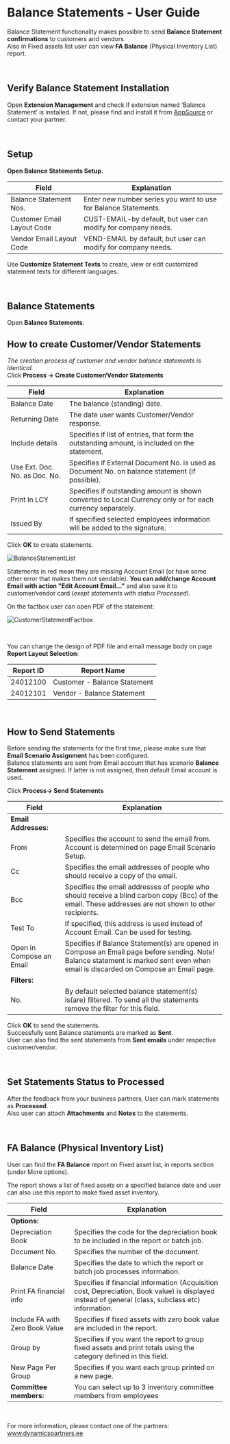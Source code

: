 ---
---
# Balance Statements - User Guide

Balance Statement functionality makes possible to send **Balance Statement confirmations** to customers and vendors.  
Also in Fixed assets list user can view **FA Balance** (Physical Inventory List) report.  

<br>

## Verify Balance Statement Installation
Open **Extension Management** and check if extension named ‘Balance Statement’ is installed. If not, please find and install it from <a href="https://appsource.microsoft.com/en-us/product/dynamics-365-business-central/PUBID.estonian_dynamics_partners%7CAID.balance-statements%7CPAPPID.2c6e9797-3574-4828-b075-ef340322f94c" target="_blank">AppSource</a> or contact your partner.

<br>


## Setup
**Open Balance Statements Setup.**

|**Field**|**Explanation**|
|-|-|
|Balance Statement Nos.|Enter new number series you want to use for Balance Statements.|
|Customer Email Layout Code|CUST-EMAIL-by default, but user can modify for company needs.|
|Vendor Email Layout Code|VEND-EMAIL by default, but user can modify for company needs.|
  
Use **Customize Statement Texts** to create, view or edit customized statement texts for different languages.  
  
<br>

## Balance Statements 
Open **Balance Statements**.

## How to create Customer/Vendor Statements

_The creation process of customer and vendor balance statements is identical._  
Click **Process -> Create Customer/Vendor Statements**

|**Field**|**Explanation**|
|-|-|
|Balance Date|The balance (standing) date.|
|Returning Date|The date user wants Customer/Vendor response.|
|Include details|Specifies if list of entries, that form the outstanding amount, is included on the statement.|
|Use Ext. Doc. No. as Doc. No.|Specifies if External Document No. is used as Document No. on balance statement (if possible).|
|Print In LCY|Specifies if outstanding amount is shown converted to Local Currency only or for each currency separately.|
|Issued By|If specified selected employees information will be added to the signature.|
 
Click **OK** to create statements.

![BalanceStatementList](BalanceStatementList.png)

Statements in red mean they are missing Account Email (or have some other error that makes them not sendable).
**You can add/change Account Email with action "Edit Account Email..."** and also save it to customer/vendor card (_exept statements with status Processed_).  

On the factbox user can open PDF of the statement:

![CustomerStatementFactbox](CustomerStatementFactbox.png)

<br>

You can change the design of PDF file and email message body on page **Report Layout Selection**:

|**Report ID**|**Report Name**|
|-|-|
|24012100|Customer - Balance Statement|
|24012101|Vendor - Balance Statement|

<br>

## How to Send Statements
Before sending the statements for the first time, please make sure that **Email Scenario Assignment** has been configured.  
Balance statements are sent from Email account that has scenario **Balance Statement** assigned. If latter is not assigned, then default Email account is used.  

Click **Process-> Send Statements**

|**Field**|**Explanation**|
|-|-|
|**Email Addresses:**||
|From|Specifies the account to send the email from. Account is determined on page Email Scenario Setup.|
|Cc|Specifies the email addresses of people who should receive a copy of the email.|
|Bcc|Specifies the email addresses of people who should receive a blind carbon copy (Bcc) of the email. These addresses are not shown to other recipients.|
|Test To|If specified, this address is used instead of Account Email. Can be used for testing.|
|Open in Compose an Email|Specifies if Balance Statement(s) are opened in Compose an Email page before sending. Note! Balance statement is marked sent even when email is discarded on Compose an Email page.|
|**Filters:**||
|No.|By default selected balance statement(s) is(are) filtered. To send all the statements remove the filter for this field.|

Click **OK** to send the statements.  
Successfully sent Balance statements are marked as **Sent**.  
User can also find the sent statements from **Sent emails** under respective customer/vendor.  

<br>

## Set Statements Status to Processed
After the feedback from your business partners, User can mark statements as **Processed**.  
Also user can attach **Attachments** and **Notes** to the statements.  

<br>

## FA Balance (Physical Inventory List)
User can find the **FA Balance** report on Fixed asset list, in reports section (under More options).  

The report shows a list of fixed assets on a specified balance date and user can also use this report to make fixed asset inventory.  

|**Field**|**Explanation**|
|-|-|
|**Options:**||
|Depreciation Book|Specifies the code for the depreciation book to be included in the report or batch job.|
|Document No.|Specifies the number of the document.|
|Balance Date|Specifies the date to which the report or batch job processes information.|
|Print FA financial info|Specifies if financial information (Acquisition cost, Depreciation, Book value) is displayed instead of general (class, subclass etc) information.|
|Include FA with Zero Book Value|Specifies if fixed assets with zero book value are included in the report.|
|Group by|Specifies if you want the report to group fixed assets and print totals using the category defined in this field.|
|New Page Per Group|Specifies if you want each group printed on a new page.|
|**Committee members:**|You can select up to 3 inventory committee members from employees|
  
<br>


For more information, please contact one of the partners:  
<a href="http://www.dynamicspartners.ee/" target="_blank">www.dynamicspartners.ee</a>
